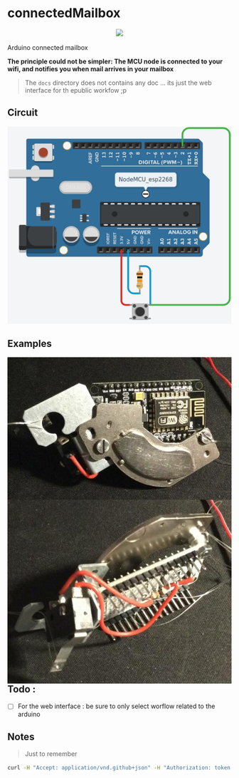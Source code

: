 # connectedMailbox
<p align="center"><img src="https://github.com/lostsh/connectedMailbox/workflows/Arduino%20workflow/badge.svg"></p>

Arduino connected mailbox 

**The principle could not be simpler: The MCU node is connected to your wifi, and notifies you when mail arrives in your mailbox**

> The `docs` directory does not contains any doc ... its just the web interface for th epublic workfow ;p

## Circuit

![circuit](docs/circuit.png)

## Examples

<img align="left" src="docs/example.jpg">
<img align="right" src="docs/example-1.jpg">

## Todo :
- [ ] For the web interface : be sure to only select worflow related to the arduino 


## Notes
> Just to remember
```bash
curl -H "Accept: application/vnd.github+json" -H "Authorization: token <TOKEN>" --request POST --data '{"event_type": "do-something", "client_payload": { "content": "Strawberry"}}' https://api.github.com/repos/lostsh/connectedMailbox/dispatches
```